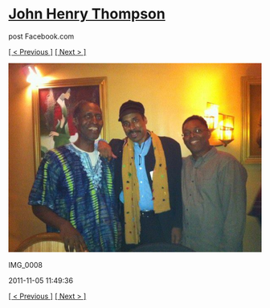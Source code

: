 # [John Henry Thompson](../README.md)
post Facebook.com

[[ < Previous ]](2011-11-20-1.md) [[ Next > ]](2011-11-05-3.md)

[![](../media/2011-11-05/Nari-we-the-people-IMG_0008.jpg)](../README.md)

IMG_0008

2011-11-05 11:49:36

[[ < Previous ]](2011-11-20-1.md) [[ Next > ]](2011-11-05-3.md)